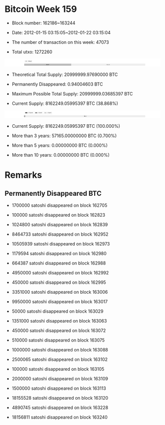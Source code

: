 # Bitcoin Week 159

- Block number: 162186~163244

- Date: 2012-01-15 03:15:05~2012-01-22 03:15:04

- The number of transaction on this week: 47073

- Total utxo: 1272260

![](../images/mined_week159.png)

- Theoretical Total Supply: 20999999.97690000 BTC

- Permanently Disappeared: 0.94004603 BTC

- Maximum Possible Total Supply: 20999999.03685397 BTC

- Current Supply: 8162249.05995397 BTC (38.868%)

![](../images/year_week159.png)


- Current Supply: 8162249.05995397 BTC (100.000%)

- More than 3 years: 57165.00000000 BTC (0.700%)

- More than 5 years: 0.00000000 BTC (0.000%)

- More than 10 years: 0.00000000 BTC (0.000%)

# Remarks

## Permanently Disappeared BTC

- 1700000 satoshi disappeared on block 162705

- 100000 satoshi disappeared on block 162823

- 1024800 satoshi disappeared on block 162839

- 8464733 satoshi disappeared on block 162952

- 10505939 satoshi disappeared on block 162973

- 1179594 satoshi disappeared on block 162980

- 664387 satoshi disappeared on block 162988

- 4950000 satoshi disappeared on block 162992

- 450000 satoshi disappeared on block 162995

- 3351000 satoshi disappeared on block 163006

- 9950000 satoshi disappeared on block 163017

- 50000 satoshi disappeared on block 163029

- 1351000 satoshi disappeared on block 163063

- 450000 satoshi disappeared on block 163072

- 510000 satoshi disappeared on block 163075

- 1000000 satoshi disappeared on block 163088

- 2500065 satoshi disappeared on block 163102

- 100000 satoshi disappeared on block 163105

- 2000000 satoshi disappeared on block 163109

- 1500000 satoshi disappeared on block 163113

- 18155528 satoshi disappeared on block 163120

- 4890745 satoshi disappeared on block 163228

- 18156811 satoshi disappeared on block 163240

